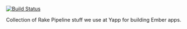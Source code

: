 [![Build Status](https://secure.travis-ci.org/yappbox/embarista.png?branch=master)](http://travis-ci.org/yappbox/embarista)

Collection of Rake Pipeline stuff we use at Yapp for building Ember apps.
